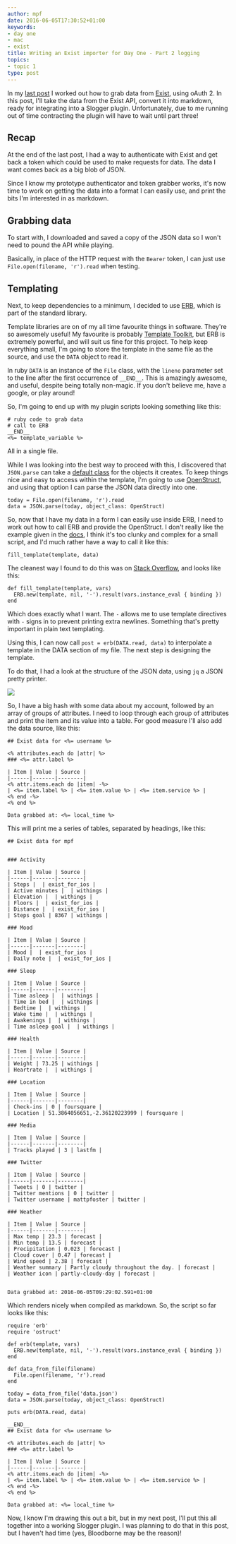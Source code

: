 ```yaml
---
author: mpf
date: 2016-06-05T17:30:52+01:00
keywords:
- day one
- mac
- exist
title: Writing an Exist importer for Day One - Part 2 logging
topics:
- topic 1
type: post
---
```


In my [last post](https://hackerific.net/2016/05/29/writing-an-exist-importer-for-day-one---part-1-authentication/)
I worked out how to grab data from [Exist](https://exist.io), using oAuth 2. In
this post, I'll take the data from the Exist API, convert it into markdown, ready for 
integrating into a Slogger plugin. Unfortunately, due to me running out of time
contracting the plugin will have to wait until part three!

## Recap

At the end of the last post, I had a way to authenticate with Exist and get back
a token which could be used to make requests for data. The data I want comes
back as a big blob of JSON.

Since I know my prototype authenticator and token grabber works, it's now time to
work on getting the data into a format I can easily use, and print the bits I'm
interested in as markdown.

## Grabbing data

To start with, I downloaded and saved a copy of the JSON data so I won't need
to pound the API while playing. 

Basically, in place of the HTTP request with the `Bearer` token, I can just use
`File.open(filename, 'r').read` when
testing.

## Templating

Next, to keep dependencies to a minimum, I decided to use
[ERB](http://ruby-doc.org/stdlib-2.3.0/libdoc/erb/rdoc/ERB.html), which is part
of the standard library. 

Template libraries are on of my all time favourite things in software. They're
so awesomely useful! My favourite is probably [Template
Toolkit](http://template-toolkit.org/), but ERB is extremely powerful, and will
suit us fine for this project. To help keep everything small, I'm going to store the 
template in the same file as the source, and use the `DATA` object to read it.

In ruby `DATA` is an instance of the `File` class, with the `lineno` parameter
set to the line after the first occurrence of `__END__`. This is amazingly
awesome, and useful, despite being totally non-magic. If you don't believe me,
have a google, or play around!

So, I'm going to end up with my plugin scripts looking something like this:

```
# ruby code to grab data
# call to ERB
__END__
<%= template_variable %>
```

All in a single file.

While I was looking into the best way to proceed with this, I
discovered that `JSON.parse` can take a [default
class](http://ruby-doc.org/stdlib-2.0.0/libdoc/json/rdoc/JSON.html#method-i-parse)
for the objects it creates. To keep things nice and easy to access within the
template, I'm going to use
[OpenStruct](http://ruby-doc.org/stdlib-2.3.0/libdoc/ostruct/rdoc/OpenStruct.html), 
and using that option I can parse the JSON data directly into one. 

```
today = File.open(filename, 'r').read
data = JSON.parse(today, object_class: OpenStruct)
```

So, now that I have my data in a form I can easily use inside ERB, I need to
work out how to call ERB and provide the OpenStruct. I don't really like the
example given in the
[docs](http://ruby-doc.org/stdlib-2.3.0/libdoc/erb/rdoc/ERB.html#method-c-new-label-Example),
I think it's too clunky and complex for a small script, and I'd much rather
have a way to call it like this:

```
fill_template(template, data)
```

The cleanest way I found to do this was on [Stack
Overflow](http://stackoverflow.com/a/9734736/15368), and looks like this:

```
def fill_template(template, vars)
  ERB.new(template, nil, '-').result(vars.instance_eval { binding })
end
```

Which does exactly what I want. The `-` allows me to use template directives
with `-` signs in to prevent printing extra newlines. Something that's pretty
important in plain text templating.

Using this, I can now call `post = erb(DATA.read, data)` to interpolate a
template in the DATA section of my file. The next step is designing the
template.

To do that, I had a look at the structure of the JSON data, using `jq` a JSON
pretty printer.

![](/images/jq.png)

So, I have a big hash with some data about my account, followed by an array of
groups of attributes. I need to loop through each group of attributes and print
the item and its value into a table. For good measure I'll also add the data
source, like this:

```
## Exist data for <%= username %>

<% attributes.each do |attr| %>
### <%= attr.label %>

| Item | Value | Source |
|------|-------|--------|
<% attr.items.each do |item| -%>
| <%= item.label %> | <%= item.value %> | <%= item.service %> |
<% end -%>
<% end %>

Data grabbed at: <%= local_time %>
```

This will print me a series of tables, separated by headings, like this:

```
## Exist data for mpf


### Activity

| Item | Value | Source |
|------|-------|--------|
| Steps |  | exist_for_ios |
| Active minutes |  | withings |
| Elevation |  | withings |
| Floors |  | exist_for_ios |
| Distance |  | exist_for_ios |
| Steps goal | 8367 | withings |

### Mood

| Item | Value | Source |
|------|-------|--------|
| Mood |  | exist_for_ios |
| Daily note |  | exist_for_ios |

### Sleep

| Item | Value | Source |
|------|-------|--------|
| Time asleep |  | withings |
| Time in bed |  | withings |
| Bedtime |  | withings |
| Wake time |  | withings |
| Awakenings |  | withings |
| Time asleep goal |  | withings |

### Health

| Item | Value | Source |
|------|-------|--------|
| Weight | 73.25 | withings |
| Heartrate |  | withings |

### Location

| Item | Value | Source |
|------|-------|--------|
| Check-ins | 0 | foursquare |
| Location | 51.3864056651,-2.36120223999 | foursquare |

### Media

| Item | Value | Source |
|------|-------|--------|
| Tracks played | 3 | lastfm |

### Twitter

| Item | Value | Source |
|------|-------|--------|
| Tweets | 0 | twitter |
| Twitter mentions | 0 | twitter |
| Twitter username | mattpfoster | twitter |

### Weather

| Item | Value | Source |
|------|-------|--------|
| Max temp | 23.3 | forecast |
| Min temp | 13.5 | forecast |
| Precipitation | 0.023 | forecast |
| Cloud cover | 0.47 | forecast |
| Wind speed | 2.38 | forecast |
| Weather summary | Partly cloudy throughout the day. | forecast |
| Weather icon | partly-cloudy-day | forecast |


Data grabbed at: 2016-06-05T09:29:02.591+01:00
```

Which renders nicely when compiled as markdown. So, the script so far looks like this:

```
require 'erb'
require 'ostruct'

def erb(template, vars)
  ERB.new(template, nil, '-').result(vars.instance_eval { binding })
end

def data_from_file(filename)
  File.open(filename, 'r').read
end

today = data_from_file('data.json')
data = JSON.parse(today, object_class: OpenStruct)

puts erb(DATA.read, data)

__END__
## Exist data for <%= username %>

<% attributes.each do |attr| %>
### <%= attr.label %>

| Item | Value | Source |
|------|-------|--------|
<% attr.items.each do |item| -%>
| <%= item.label %> | <%= item.value %> | <%= item.service %> |
<% end -%>
<% end %>

Data grabbed at: <%= local_time %>
```

Now, I know I'm drawing this out a bit, but in my next post, I'll put this all
together into a working Slogger plugin. I was planning to do that in this post,
but I haven't had time (yes, Bloodborne may be the reason)!
